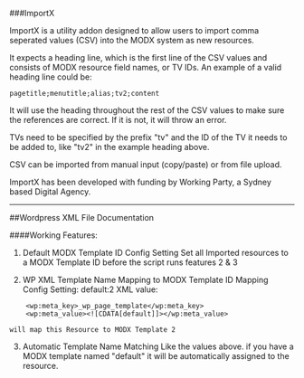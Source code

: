 ###ImportX

ImportX is a utility addon designed to allow users
to import comma seperated values (CSV) into the MODX
system as new resources.

It expects a heading line, which is the first line of
the CSV values and consists of MODX resource field
names, or TV IDs. An example of a valid heading line
could be:

    pagetitle;menutitle;alias;tv2;content

It will use the heading throughout the rest of the CSV
values to make sure the references are correct. If it
is not, it will throw an error.

TVs need to be specified by the prefix "tv" and the ID
of the TV it needs to be added to, like "tv2" in the
example heading above.

CSV can be imported from manual input (copy/paste) or
from file upload.

ImportX has been developed with funding by Working Party,
a Sydney based Digital Agency.

---

##Wordpress XML File Documentation

####Working Features:

1. Default MODX Template ID Config Setting 
    Set all Imported resources to a MODX Template ID before the script runs features 2 & 3

2. WP XML Template Name Mapping to MODX Template ID
    Mapping Config Setting: default:2
    XML value: 
```
    <wp:meta_key>_wp_page_template</wp:meta_key>
    <wp:meta_value><![CDATA[default]]></wp:meta_value>
```

    will map this Resource to MODX Template 2

3. Automatic Template Name Matching
    Like the values above. if you have a MODX template named "default" it will be automatically assigned to the resource.

